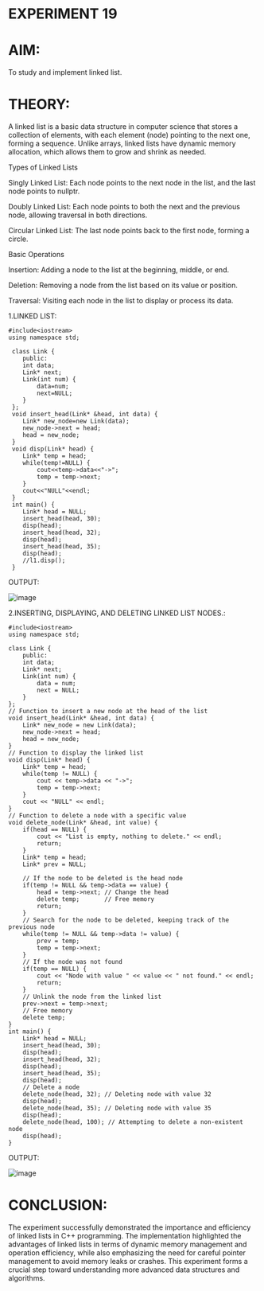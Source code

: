 # EXPERIMENT 19
# AIM:
To study and implement linked list.

# THEORY:
A linked list is a basic data structure in computer science that stores a collection of elements, with each element (node) pointing to the next one, forming a sequence. Unlike arrays, linked lists have dynamic memory allocation, which allows them to grow and shrink as needed.

Types of Linked Lists

Singly Linked List: Each node points to the next node in the list, and the last node points to nullptr.

Doubly Linked List: Each node points to both the next and the previous node, allowing traversal in both directions.

Circular Linked List: The last node points back to the first node, forming a circle.

Basic Operations

Insertion: Adding a node to the list at the beginning, middle, or end.

Deletion: Removing a node from the list based on its value or position.

Traversal: Visiting each node in the list to display or process its data.

1.LINKED LIST:
```
#include<iostream>
using namespace std; 
 
 class Link {
    public:
    int data;
    Link* next;
    Link(int num) {
        data=num;
        next=NULL;
    }
 };
 void insert_head(Link* &head, int data) {
    Link* new_node=new Link(data);
    new_node->next = head; 
    head = new_node;
 }
 void disp(Link* head) {
    Link* temp = head;
    while(temp!=NULL) { 
        cout<<temp->data<<"->";
        temp = temp->next;
    } 
    cout<<"NULL"<<endl;
 }
 int main() {
    Link* head = NULL;
    insert_head(head, 30);
    disp(head);
    insert_head(head, 32);
    disp(head);
    insert_head(head, 35);
    disp(head);
    //l1.disp(); 
 }
```
OUTPUT:

![image](https://github.com/user-attachments/assets/7692c4eb-049c-4974-985d-348e371af11c)


2.INSERTING, DISPLAYING, AND DELETING LINKED LIST NODES.:
```
#include<iostream>
using namespace std; 
 
class Link {
    public:
    int data;
    Link* next;
    Link(int num) {
        data = num;
        next = NULL;
    }
};
// Function to insert a new node at the head of the list
void insert_head(Link* &head, int data) {
    Link* new_node = new Link(data);
    new_node->next = head; 
    head = new_node;
}
// Function to display the linked list
void disp(Link* head) {
    Link* temp = head;
    while(temp != NULL) { 
        cout << temp->data << "->";
        temp = temp->next;
    } 
    cout << "NULL" << endl;
}
// Function to delete a node with a specific value
void delete_node(Link* &head, int value) {
    if(head == NULL) {
        cout << "List is empty, nothing to delete." << endl;
        return;
    }
    Link* temp = head;
    Link* prev = NULL;

    // If the node to be deleted is the head node
    if(temp != NULL && temp->data == value) {
        head = temp->next; // Change the head
        delete temp;       // Free memory
        return;
    }
    // Search for the node to be deleted, keeping track of the previous node
    while(temp != NULL && temp->data != value) {
        prev = temp;
        temp = temp->next;
    }
    // If the node was not found
    if(temp == NULL) {
        cout << "Node with value " << value << " not found." << endl;
        return;
    }
    // Unlink the node from the linked list
    prev->next = temp->next;
    // Free memory
    delete temp;
}
int main() {
    Link* head = NULL;
    insert_head(head, 30);
    disp(head);
    insert_head(head, 32);
    disp(head);
    insert_head(head, 35);
    disp(head);
    // Delete a node
    delete_node(head, 32); // Deleting node with value 32
    disp(head);
    delete_node(head, 35); // Deleting node with value 35
    disp(head);
    delete_node(head, 100); // Attempting to delete a non-existent node
    disp(head);
}
```
OUTPUT:

![image](https://github.com/user-attachments/assets/6d7ce469-a865-44de-9ad5-cc69d8bc7802)


# CONCLUSION:
The experiment successfully demonstrated the importance and efficiency of linked lists in C++ programming. The implementation highlighted the advantages of linked lists in terms of dynamic memory management and operation efficiency, while also emphasizing the need for careful pointer management to avoid memory leaks or crashes. This experiment forms a crucial step toward understanding more advanced data structures and algorithms.

